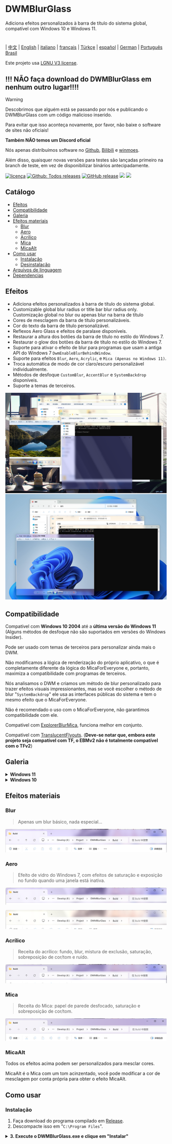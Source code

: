 # DWMBlurGlass
Adiciona efeitos personalizados à barra de título do sistema global, compatível com Windows 10 e Windows 11.

#
| [中文](/README_ZH.md) | [English](/README.md) | [italiano](/README_IT.md) | [français](/README_FR.md) | [Türkçe](/README_TR.md) | [español](/README_ES.md) | [German](/README_DE.md) | [Português Brasil](/README_PTBR.md)

Este projeto usa [LGNU V3 license](/COPYING.LESSER).

## !!! NÃO faça download do DWMBlurGlass em nenhum outro lugar!!!! 
> [!WARNING]
> Descobrimos que alguém está se passando por nós e publicando o DWMBlurGlass com um código malicioso inserido.
> 
> Para evitar que isso aconteça novamente, por favor, não baixe o software de sites não oficiais!
> 
> **Também NÃO temos um Discord oficial**
> 
> Nós apenas distribuímos software no [Github](https://github.com/Maplespe/DWMBlurGlass/releases), [Bilibili](https://space.bilibili.com/87195798) e [winmoes](https://winmoes.com).
> 
> Além disso, quaisquer novas versões para testes são lançadas primeiro na branch de teste, em vez de disponibilizar binários antecipadamente.

[![licença](https://img.shields.io/github/license/Maplespe/DWMBlurGlass.svg)](https://www.gnu.org/licenses/lgpl-3.0.en.html)
[![Github: Todos releases](https://img.shields.io/github/downloads/Maplespe/DWMBlurGlass/total.svg)](https://github.com/Maplespe/DWMBlurGlass/releases)
[![GitHub release](https://img.shields.io/github/release/Maplespe/DWMBlurGlass.svg)](https://github.com/Maplespe/DWMBlurGlass/releases/latest)
<img src="https://img.shields.io/badge/language-c++-F34B7D.svg"/>
<img src="https://img.shields.io/github/last-commit/Maplespe/DWMBlurGlass.svg"/>  

## Catálogo
- [Efeitos](#efeitos)
- [Compatibilidade](#compatibilidade)
- [Galeria](#galeria)
- [Efeitos materiais](#efeitos-materiais)
  - [Blur](#blur)
  - [Aero](#aero)
  - [Acrílico](#acrílico)
  - [Mica](#mica)
  - [MicaAlt](#micaalt)
- [Como usar](#como-usar)
  - [Instalação](#instalação)
  - [Desinstalação](#desinstalação)
- [Arquivos de linguagem](#arquivos-de-linguagem)
- [Dependencias](#dependencias)

## Efeitos
* Adiciona efeitos personalizados à barra de título do sistema global.
* Customizable global blur radius or title bar blur radius only. Customização global no blur ou apenas blur na barra de título
* Cores de mesclagem da barra de título personalizáveis. 
* Cor do texto da barra de título personalizável.
* Reflexos Aero Glass e efeitos de paralaxe disponíveis.
* Restaurar a altura dos botões da barra de título no estilo do Windows 7.
* Restaurar o glow dos botões da barra de título no estilo do Windows 7.
* Suporte para ativar o efeito de blur para programas que usam a antiga API do Windows 7 `DwmEnableBlurBehindWindow`.
* Suporte para efeitos `Blur`, `Aero`, `Acrylic`, e `Mica (Apenas no Windows 11)`.
* Troca automática de modo de cor claro/escuro personalizável individualmente.
* Métodos de desfoque `CustomBlur`, `AccentBlur` e `SystemBackdrop` disponíveis.
* Suporte a temas de terceiros.

![image](./Screenshot/001701.png)
![image](./Screenshot/10307.png)

## Compatibilidade
Compatível com **Windows 10 2004** até a **última versão do Windows 11** (Alguns métodos de desfoque não são suportados em versões do Windows Insider).

Pode ser usado com temas de terceiros para personalizar ainda mais o DWM.

Não modificamos a lógica de renderização do próprio aplicativo, o que é completamente diferente da lógica do MicaForEveryone e, portanto, maximiza a compatibilidade com programas de terceiros.

Nós analisamos o DWM e criamos um método de blur personalizado para trazer efeitos visuais impressionantes, mas se você escolher o método de blur "`SystemBackdrop`" ele usa as interfaces públicas do sistema e tem o mesmo efeito que o MicaForEveryone.

Não é recomendado o uso com o MicaForEveryone, não garantimos compatibilidade com ele.

Compatível com [ExplorerBlurMica](https://github.com/Maplespe/ExplorerBlurMica), funciona melhor em conjunto.

Compatível com [TranslucentFlyouts](https://github.com/ALTaleX531/TranslucentFlyouts). (**Deve-se notar que, embora este projeto seja compatível com TF, o EBMv2 não é totalmente compatível com o TFv2**)

## Galeria
<details><summary><b>Windows 11</b></summary>
  
![image](./Screenshot/10307.png)

![image](./Screenshot/102134.png)

- [x] Sobreposição do efeito Mica DWMAPI (Windows 11)

![image](./Screenshot/013521.png)
</details>

<details><summary><b>Windows 10</b></summary>

![image](./Screenshot/001701.png)

![image](./Screenshot/100750.png)

Usando temas de terceiros

- [x] Extender efeito para as bordas (Windows 10)
- [x] Efeito Reflexo Aero
- [x] Restauração da altura dos botões da barra de título no estilo do Windows 7

![image](./Screenshot/025410.png)

</details>

## Efeitos materiais
### Blur
> Apenas um blur básico, nada especial...

![image](./Screenshot/blur.png)

### Aero
> Efeito de vidro do Windows 7, com efeitos de saturação e exposição no fundo quando uma janela está inativa.

![image](./Screenshot/aero.png)

![image](./Screenshot/aero_inactive.png)

### Acrílico
> Receita do acrílico: fundo, blur, mistura de exclusão, saturação, sobreposição de cor/tom e ruído.

![image](./Screenshot/acrylic.png)

### Mica
> Receita do Mica: papel de parede desfocado, saturação e sobreposição de cor/tom.

![image](./Screenshot/mica.png)

### MicaAlt
Todos os efeitos acima podem ser personalizados para mesclar cores.

MicaAlt é o Mica com um tom acinzentado, você pode modificar a cor de mesclagem por conta própria para obter o efeito MicaAlt.

## Como usar

### Instalação
1. Faça download do programa compilado em [Release](https://github.com/Maplespe/DWMBlurGlass/releases).
2. Descompacte isso em "`C:\Program Files`".
<details><summary><b>3. Execute o DWMBlurGlass.exe e clique em "Instalar"</b></summary>

![image](./Screenshot/012746.png)

>Se nada acontecer ao clicar em "Instalar", você precisa ir na aba "Simbolos" e fazer o download.

>**Você pode receber uma notificação sobre símbolos ausentes no futuro, especialmente após atualizações do sistema.**

![image](./Screenshot/012924.png)

</detalhes>

### Uninstall
1. Execute o DWMBlurGlass.exe e clique em "Desinstalar".
2. Apague os arquivos relevantes

## Arquivos de linguagem
We offer several languages, such as English, Simplified Chinese, Spanish, Portuguese and more.
If you would like to help us translate into other languages, please see below for language file formats.

1. Primeiro, você precisa fazer um fork deste repositório e cloná-lo localmente.
2. Abra a pasta "`Languagefiles`" e selecione um idioma existente, como "`en-US.xml`" e faça uma cópia.
3. Renomeie o código para o nome do [idioma alvo](https://learn.microsoft.com/en-us/windows/win32/intl/locale-names) e abra o arquivo .XML em seu editor favorito.
4. Na segunda linha, no campo "`local`", altere para o código do idioma alvo, que deve ser o mesmo do nome do arquivo (sem a extensão .xml).
5. Você pode colocar seu nome no campo "`author`".
6. Em seguida, por favor, traduza os valores dos campos no formato XML (cuidado para não traduzir os nomes dos campos). O formato correto é: `<config>Config</config>` para `<config>xxxx</config>`.
7. Salve seu arquivo quando terminar e copie-o para o diretório "data\lang" na pasta onde o programa `DWMBlurGlass.exe` está localizado.
8. Depois, execute o `DWMBlurGlass.exe` e teste o arquivo de idioma para ver se funciona corretamente. Se não funcionar, verifique as configurações do código do idioma e certifique-se de que o arquivo está conforme a especificação do formato XML.
9. Finalmente, faça o commit do arquivo no seu próprio repositório forkado e envie um pull request para a branch principal do projeto.
10. Após a aprovação do request, seu arquivo será lançado com uma futura atualização de software.
   

## Dependencias
* [MiaoUI Lite interface library v2](https://github.com/Maplespe/MiaoUILite)
* [AcrylicEverywhere](https://github.com/ALTaleX531/AcrylicEverywhere) - Implementação upstream separada do método CustomBlur, graças a ALTaleX pela pesquisa e suporte.
* [minhook](https://github.com/m417z/minhook)
* [pugixml](https://github.com/zeux/pugixml)
* [VC_LTL](https://github.com/Chuyu-Team/VC-LTL5)
* [Windows Implementation Libraries](https://github.com/Microsoft/wil)
